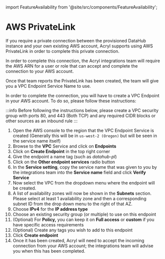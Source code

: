 import FeatureAvailability from '@site/src/components/FeatureAvailability';

# AWS PrivateLink
<FeatureAvailability saasOnly />

If you require a private connection between the provisioned DataHub instance and your own existing AWS account, Acryl supports using AWS PrivateLink in order to complete this private connection.

In order to complete this connection, the Acryl integrations team will require the AWS ARN for a user or role that can accept and complete the connection to your AWS account. 

Once that team reports the PrivateLink has been created, the team will give you a VPC Endpoint Service Name to use.

In order to complete the connection, you will have to create a VPC Endpoint in your AWS account.  To do so, please follow these instructions:

:::info
Before following the instructions below, please create a VPC security group with ports 80, and 443 (Both TCP) and any required CIDR blocks or other sources as an inbound rule
:::

1. Open the AWS console to the region that the VPC Endpoint Service is created (Generally this will be in `us-west-2 (Oregon)` but will be seen in the service name itself)
2. Browse to the **VPC** Service and click on **Endpoints**
3. Click on **Create Endpoint** in the top right corner
4. Give the endpoint a name tag (such as _datahub-pl_)
5. Click on the **Other endpoint services** radio button
6. In the **Service setting**, copy the service name that was given to you by the integrations team into the **Service name** field and click **Verify Service**
7. Now select the VPC from the dropdown menu where the endpoint will be created.
8. A list of availability zones will now be shown in the **Subnets** section. Please select at least 1 availability zone and then a corresponding subnet ID from the drop down menu to the right of that AZ.
9. Choose **IPv4** for the **IP address type**
10. Choose an existing security group (or multiple) to use on this endpoint
11. (Optional) For **Policy,** you can keep it on **Full access** or **custom** if you have specific access requirements
12. (Optional) Create any tags you wish to add to this endpoint
13. Click **Create endpoint**
14. Once it has been created, Acryl will need to accept the incoming connection from your AWS account; the integrations team will advise you when this has been completed.
